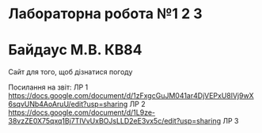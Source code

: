 # Лабораторна робота №1 2 3
# Байдаус М.В. КВ84
Сайт для того, щоб дізнатися погоду

Посилання на звіт: 
ЛР 1  https://docs.google.com/document/d/1zFxgcGuJM041ar4DjVEPxU8lVj9wX6sqvUNb4AoAruU/edit?usp=sharing
ЛР 2  https://docs.google.com/document/d/1L9ze-38vzZE0X75qxq1Bj7TIVvUxBOJsLLD2eE3vx5c/edit?usp=sharing
ЛР 3  
